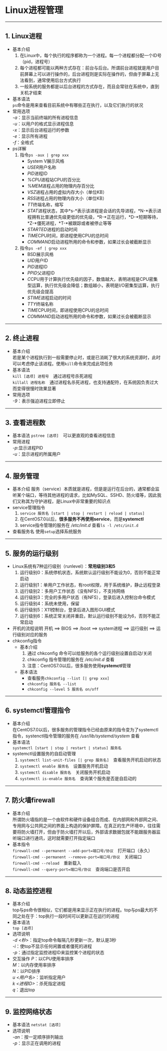 # Linux进程管理  
---
## 1. Linux进程
+ 基本介绍  
  1. 在Linux中，每个执行的程序都称为一个进程。每一个进程都分配一个ID号（pid，进程号）  
  2. 每个进程都可能以两种方式存在：前台与后台。所谓前台进程就是用户目前屏幕上可以进行操作的，后台进程则是实际在操作的，但由于屏幕上无法看到，通常使用后台方式执行  
  3. 一般系统的服务都是以后台进程的方式存在，而且会常驻在系统中，直到关机才结束
+ 基本语法  
  `ps`命令是用来查看目前系统中有哪些正在执行，以及它们执行的状况
+ 常用选项  
  *-a*：显示当前终端的所有进程信息  
  *-u*：以用户的格式显示进程信息  
  *-x*：显示后台进程运行的参数  
  *-e*：显示所有进程  
  *-f*：全格式
+ ps详解
  1. 指令`ps -aux | grep xxx`  
       + System V展示风格  
       + *USER*用户名称    
       + *PID*进程ID   
       + *%CPU*进程站CPU的百分比  
       + *%MEM*进程占用的物理内存百分比  
       + *VSZ*进程占用的虚拟内存大小（单位KB）  
       + *RSS*进程占用的物理内存大小（单位KB）  
       + *TT*终端名称，缩写  
       + *STAT*进程状态，其中*s-*表示该进程是会话的先导进程，*N-*表示进程拥有比普通优先级更低的优先级，*R-*正在运行，*D-*短期等待，*Z-*僵死进程，*T-*被跟踪或者被停止等等  
       + *STARTED*进程的启动时间  
       + *TIME*CPU时间，即进程使用CPU的总时间  
       + *COMMAND*启动进程所用的命令和参数，如果过长会被截断显示  
  2. 指令`ps -ef | grep xxx`  
       + BSD展示风格  
       + *UID*用户ID  
       + *PID*进程ID  
       + *PPID*父进程ID  
       + *C*CPU用于计算执行优先级的因子，数值越大，表明进程是CPU密集型运算，执行优先级会降低；数组越小，表明是I/O密集型运算，执行优先级会提高  
       + *STIME*进程启动的时间  
       + *TTY*终端名称  
       + *TIME*CPU时间，即进程使用CPU的总时间  
       + *COMMAND*启动进程所用的命令和参数，如果过长会被截断显示
---
## 2. 终止进程  
+ 基本介绍  
  若是某个进程执行到一般需要停止时，或是已消耗了很大的系统资源时，此时可以考虑停止该进程。使用`kill`命令来完成此项任务  
+ 基本语法  
  `kill [选项] 进程号`&emsp;通过进程号杀死进程  
  `killall 进程名称`&emsp;通过进程名杀死进程，也支持通配符，在系统因负责过大而变得很慢时效果显著  
+ 常用选项  
  *-9*：表示强迫进程立即停止
---
## 3. 查看进程数
+ 基本语法
  `pstree [选项]`&emsp;可以更直观的查看进程信息
+ 常用进程  
  *-p*:显示进程PID  
  *-u*：显示进程的所属用户
---
## 4. 服务管理
+ 基本介绍
  服务（service）本质就是进程，但是是运行在后台的，通常都会监听某个端口，等待其他进程的请求，比如MySQL、SSHD、防火墙等，因此我们又称其为守护进程，是Linux中非常重要的知识点
+ service管理指令
  1. `service 服务名 [start | stop | restart | reload | status]`
  2. 在CentOS7.0以后，**很多服务不再使用service**，而是**systemctl**  
  3. service指令管理的服务在 */etc/init.d* 查看`ls -l /etc/init.d`
+ 查看服务名
  使用`setup`选择系统服务  
---
## 5. 服务的运行级别  
+ Linux系统有7种运行级别（runlevel）：**常用级别3和5**  
  1. 运行级别0：系统停机状态，系统默认运行级别不能设为0，否则不能正常启动  
  2. 运行级别1：单用户工作状态，有root权限，用于系统维护，静止远程登录  
  3. 运行级别2：多用户工作状态（没有NFS），不支持网络  
  4. 运行级别3：完全的多用户状态（有NFS），登录后进入控制台命令模式  
  5. 运行级别4：系统未使用，保留  
  6. 运行级别5：X11控制台，登录后进入图形GUI模式  
  7. 运行级别6：系统正常关闭并重启，默认运行级别不能设为6，否则不能正常启动  
+ 开机的流程说明
  开机 ==> BIOS ==> /boot ==> system进程 ==> 运行级别 ==> 运行级别对应的服务
+ chkconfig指令
  + 基本介绍  
    1. 通过 chkconfig 命令可以给服务的各个运行级别设置自启动/关闭  
    2. chkconfig 指令管理的服务在 */etc/init.d* 查看  
    3. 注意：CentOS7.0以后，很多服务使用**systemctl**管理
  + 基本语法  
    + 查看服务`chkconfig --list [| grep xxx]`  
    + `chkconfig 服务名 --list`  
    + `chkconfig --level 5 服务名 on/off`
---
## 6. systemctl管理指令
+ 基本介绍  
  在CentOS7.0以后，很多服务的管理指令已经由原来的指令变为了systemctl指令，systenctl指令管理的服务在 */usr/lib/systemd/system* 查看  
+ 基本语法  
  `systemctl [start | stop | restart | status] 服务名`  
+ systemctl设置服务的自启动管理  
  1. `systemctl list-unit-files [| grep 服务名]`&emsp;查看服务开机启动的状态  
  2. `systemctl enable 服务名`&emsp;设置服务开机启动  
  3. `systemctl disable 服务名`&emsp;关闭服务开机启动  
  4. `systemctl is-enable 服务名`&emsp;查询某个服务是否是自启动的
---
## 7. 防火墙firewall
+ 基本介绍  
  所谓防火墙指的是一个由软件和硬件设备组合而成、在内部网和外部网之间、专用网与公共网之间的界面上构造的保护屏障。在真正的生产环境中，往往需要将防火墙打开，但由于防火墙打开以后，外部请求数据包就不能跟服务器监听端口进行通讯，这时就需要打开指定端口  
+ 基本指令  
  `firewall-cmd --permanent --add-port=端口号/协议`&emsp;打开端口（永久）  
  `firewall-cmd --permanent --remove-port=端口号/协议`&emsp;关闭端口  
  `firewall-cmd --reload`&emsp;重新载入  
  `firewall-cmd --query-port=端口号/协议`&emsp;查询端口是否开启  
---
## 8. 动态监控进程  
+ 基本介绍  
  top与ps命令很相似，它们都是用来显示正在执行的进程。top与ps最大的不同之处在于：top执行一段时间可以更新正在运行的进程  
+ 基本语法  
  `top [选项]`
+ 选项说明  
  *-d <秒>*：指定top命令每隔几秒更新一次，默认是3秒  
  *-i*：使top不显示任何闲置或者僵死的进程  
  *-p*：通过指定监控进程ID来监控某个进程的状态
+ 交互操作
  *P*：以CPU使用率排序  
  *M*：以内存使用率排序  
  *N*：以PID排序  
  *u <用户名>*：监听指定用户  
  *k <进程ID>*：杀死指定进程  
  *q*：退出top  
---
## 9. 监控网络状态  
+ 基本语法
  `netstat [选项]`
+ 选项说明  
  *-an*：按一定顺序排列输出  
  *-p*：显示正在调用的进程  